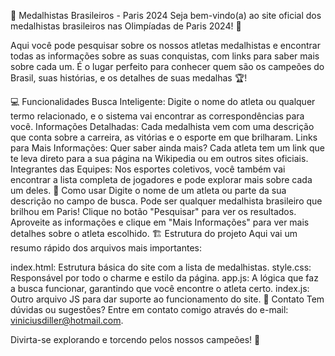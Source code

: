 🏅 Medalhistas Brasileiros - Paris 2024
Seja bem-vindo(a) ao site oficial dos medalhistas brasileiros nas Olimpíadas de Paris 2024! 🌟

Aqui você pode pesquisar sobre os nossos atletas medalhistas e encontrar todas as informações sobre as suas conquistas, com links para saber mais sobre cada um. É o lugar perfeito para conhecer quem são os campeões do Brasil, suas histórias, e os detalhes de suas medalhas 🏆!

💻 Funcionalidades
Busca Inteligente: Digite o nome do atleta ou qualquer termo relacionado, e o sistema vai encontrar as correspondências para você.
Informações Detalhadas: Cada medalhista vem com uma descrição que conta sobre a carreira, as vitórias e o esporte em que brilharam.
Links para Mais Informações: Quer saber ainda mais? Cada atleta tem um link que te leva direto para a sua página na Wikipedia ou em outros sites oficiais.
Integrantes das Equipes: Nos esportes coletivos, você também vai encontrar a lista completa de jogadores e pode explorar mais sobre cada um deles.
🚀 Como usar
Digite o nome de um atleta ou parte da sua descrição no campo de busca. Pode ser qualquer medalhista brasileiro que brilhou em Paris!
Clique no botão "Pesquisar" para ver os resultados.
Aproveite as informações e clique em "Mais Informações" para ver mais detalhes sobre o atleta escolhido.
🏗️ Estrutura do projeto
Aqui vai um resumo rápido dos arquivos mais importantes:

index.html: Estrutura básica do site com a lista de medalhistas.
style.css: Responsável por todo o charme e estilo da página.
app.js: A lógica que faz a busca funcionar, garantindo que você encontre o atleta certo.
index.js: Outro arquivo JS para dar suporte ao funcionamento do site.
📧 Contato
Tem dúvidas ou sugestões? Entre em contato comigo através do e-mail: viniciusdiller@hotmail.com.

Divirta-se explorando e torcendo pelos nossos campeões! 🎉
